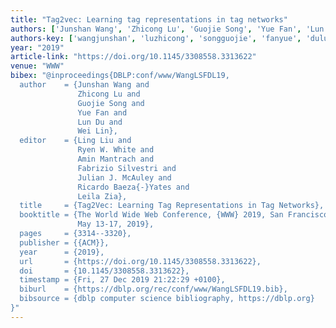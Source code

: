 ```yaml
---
title: "Tag2vec: Learning tag representations in tag networks"
authors: ['Junshan Wang', 'Zhicong Lu', 'Guojie Song', 'Yue Fan', 'Lun Du', 'Wei Lin']
authors-key: ['wangjunshan', 'luzhicong', 'songguojie', 'fanyue', 'dulun', 'linwei']
year: "2019"
article-link: "https://doi.org/10.1145/3308558.3313622"
venue: "WWW"
bibex: "@inproceedings{DBLP:conf/www/WangLSFDL19,
  author    = {Junshan Wang and
               Zhicong Lu and
               Guojie Song and
               Yue Fan and
               Lun Du and
               Wei Lin},
  editor    = {Ling Liu and
               Ryen W. White and
               Amin Mantrach and
               Fabrizio Silvestri and
               Julian J. McAuley and
               Ricardo Baeza{-}Yates and
               Leila Zia},
  title     = {Tag2Vec: Learning Tag Representations in Tag Networks},
  booktitle = {The World Wide Web Conference, {WWW} 2019, San Francisco, CA, USA,
               May 13-17, 2019},
  pages     = {3314--3320},
  publisher = {{ACM}},
  year      = {2019},
  url       = {https://doi.org/10.1145/3308558.3313622},
  doi       = {10.1145/3308558.3313622},
  timestamp = {Fri, 27 Dec 2019 21:22:29 +0100},
  biburl    = {https://dblp.org/rec/conf/www/WangLSFDL19.bib},
  bibsource = {dblp computer science bibliography, https://dblp.org}
}"
---
```

